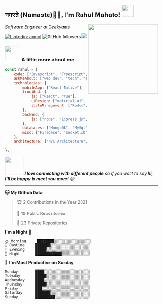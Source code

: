 <h2>नमस्ते (Namaste)🙏🏻, I'm Rahul Mahato! <img src="https://media.giphy.com/media/AOXNxxIJuBQdNTBblp/source.gif" width="40"></h2>
<img align='right' src="https://media.giphy.com/media/3qYvlcgnIka1ayPbqB/source.gif" width="230">
<p><em>Software Engineer at <a href="https://geekyants.com/" target="_blank">Geekyants</a>
</em></p>


[![Linkedin: anmol](https://img.shields.io/badge/-rahul-blue?style=flat-square&logo=Linkedin&logoColor=white&link=https://www.linkedin.com/in/rahul-mahato/)](https://www.linkedin.com/in/rahul-mahato/)
![GitHub followers](https://img.shields.io/github/followers/rahul-mahato?label=Follow&style=social)
![](https://visitor-badge.glitch.me/badge?page_id=rahul-mahato.rahul-mahato)



### <img src="https://media.giphy.com/media/VgCDAzcKvsR6OM0uWg/giphy.gif" width="50"> A little more about me...  

```javascript
const rahul = {
    code: ["Javascript", "Typescript", "C++", "Java"],
    askMeAbout: ["web dev", "tech", "app dev", "photography"],
    technologies: {
        mobileApp: ["React-Native"],
        frontEnd: {
            js: ["React", "Vue"],
            uiDesign: ["material-ui", "tailwind", "bootstrap"],
            stateManagement: ["Redux", "Redux Saga", "Thunk"]
        },
        backEnd: {
            js: ["node", "Express.js","Mongoose"],
        },
        databases: ["MongoDB", "MySql"],
        misc: ["Firebase", "Socket.IO"]
    },
    architecture: ["MVC Architecture", "Component Driven Architecture", "Progressive web applications", "Single page applications"],

};
```

<img src="https://media.giphy.com/media/LnQjpWaON8nhr21vNW/giphy.gif" width="60"> <em><b>I love connecting with different people</b> so if you want to say <b>hi, I'll be happy to meet you more!</b> 😊</em>

---



<!--START_SECTION:waka-->


**🐱 My Github Data** 

> 🏆 2 Contributions in the Year 2021
 > 
> 📜 19 Public Repositories 
 > 
> 🔑 23 Private Repositories  
 > 

**I'm a Night 🦉** 

```text
🌞 Morning     ████████░░░░░░░░░░░░░░░░░   
🌆 Daytime     ███████░░░░░░░░░░░░░░░░░░
🌃 Evening     █████░░░░░░░░░░░░░░░░░░░░   
🌙 Night       ████████████░░░░░░░░░░░░░   

```
📅 **I'm Most Productive on Sunday** 

```text
Monday        ████░░░░░░░░░░░░░░░░░░░░░
Tuesday       █████░░░░░░░░░░░░░░░░░░░░
Wednesday     ████░░░░░░░░░░░░░░░░░░░░░
Thursday      █████░░░░░░░░░░░░░░░░░░░░
Friday        ███░░░░░░░░░░░░░░░░░░░░░░
Saturday      ███████░░░░░░░░░░░░░░░░░░
Sunday        █████████░░░░░░░░░░░░░░░░

```

<!--END_SECTION:waka-->

<!--
**rahul-mahato/rahul-mahato** is a ✨ _special_ ✨ repository because its `README.md` (this file) appears on your GitHub profile.

Here are some ideas to get you started:

- 🔭 I’m currently working on ...
- 🌱 I’m currently learning ...
- 👯 I’m looking to collaborate on ...
- 🤔 I’m looking for help with ...
- 💬 Ask me about ...
- 📫 How to reach me: ...
- 😄 Pronouns: ...
- ⚡ Fun fact: ...
-->
